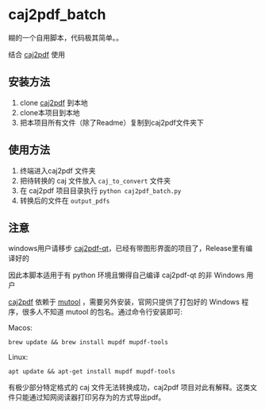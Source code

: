 # caj2pdf_batch

糊的一个自用脚本，代码极其简单。。

结合 [caj2pdf](https://github.com/caj2pdf/caj2pdf) 使用

## 安装方法

1. clone [caj2pdf](https://github.com/caj2pdf/caj2pdf) 到本地
2. clone本项目到本地
3. 把本项目所有文件（除了Readme）复制到caj2pdf文件夹下

## 使用方法

1. 终端进入caj2pdf 文件夹
2. 把待转换的 caj 文件放入 `caj_to_convert` 文件夹
3. 在 caj2pdf 项目目录执行 `python caj2pdf_batch.py`
4. 转换后的文件在 `output_pdfs`

## 注意

windows用户请移步 [caj2pdf-qt](https://github.com/sainnhe/caj2pdf-qt)，已经有带图形界面的项目了，Release里有编译好的

因此本脚本适用于有 python 环境且懒得自己编译 caj2pdf-qt 的非 Windows 用户

 [caj2pdf](https://github.com/caj2pdf/caj2pdf) 依赖于 [mutool](https://mupdf.com/) ，需要另外安装，官网只提供了打包好的 Windows 程序，很多人不知道 mutool 的包名。通过命令行安装即可:

Macos:

`brew update && brew install mupdf mupdf-tools`

Linux:

`apt update && apt-get install mupdf mupdf-tools `

有极少部分特定格式的 caj 文件无法转换成功，caj2pdf 项目对此有解释。这类文件只能通过知网阅读器打印另存为的方式导出pdf。
